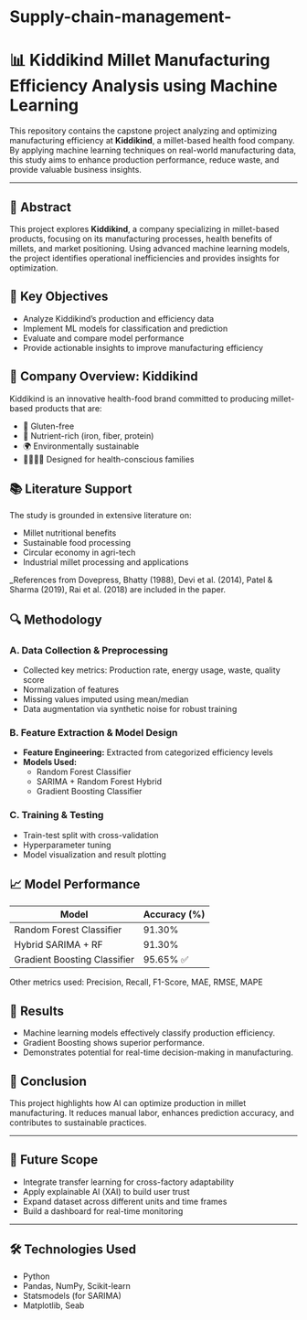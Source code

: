 # Supply-chain-management-
# 📊 Kiddikind Millet Manufacturing Efficiency Analysis using Machine Learning

This repository contains the capstone project analyzing and optimizing manufacturing efficiency at **Kiddikind**, a millet-based health food company. By applying machine learning techniques on real-world manufacturing data, this study aims to enhance production performance, reduce waste, and provide valuable business insights.

---

## 📝 Abstract

This project explores **Kiddikind**, a company specializing in millet-based products, focusing on its manufacturing processes, health benefits of millets, and market positioning. Using advanced machine learning models, the project identifies operational inefficiencies and provides insights for optimization.

## 🧠 Key Objectives

- Analyze Kiddikind’s production and efficiency data
- Implement ML models for classification and prediction
- Evaluate and compare model performance
- Provide actionable insights to improve manufacturing efficiency

## 🧃 Company Overview: Kiddikind

Kiddikind is an innovative health-food brand committed to producing millet-based products that are:

- 🌾 Gluten-free  
- 🧠 Nutrient-rich (iron, fiber, protein)  
- 🌍 Environmentally sustainable  
- 👨‍👩‍👧‍👦 Designed for health-conscious families  

## 📚 Literature Support

The study is grounded in extensive literature on:

- Millet nutritional benefits  
- Sustainable food processing  
- Circular economy in agri-tech  
- Industrial millet processing and applications  

_References from Dovepress, Bhatty (1988), Devi et al. (2014), Patel & Sharma (2019), Rai et al. (2018) are included in the paper.

## 🔍 Methodology

### A. Data Collection & Preprocessing
- Collected key metrics: Production rate, energy usage, waste, quality score
- Normalization of features
- Missing values imputed using mean/median
- Data augmentation via synthetic noise for robust training

### B. Feature Extraction & Model Design
- **Feature Engineering:** Extracted from categorized efficiency levels
- **Models Used:**
  - Random Forest Classifier
  - SARIMA + Random Forest Hybrid
  - Gradient Boosting Classifier

### C. Training & Testing
- Train-test split with cross-validation
- Hyperparameter tuning
- Model visualization and result plotting

## 📈 Model Performance

| Model                         | Accuracy (%) |
|------------------------------|--------------|
| Random Forest Classifier     | 91.30%       |
| Hybrid SARIMA + RF           | 91.30%       |
| Gradient Boosting Classifier | 95.65% ✅     |

Other metrics used: Precision, Recall, F1-Score, MAE, RMSE, MAPE

## 🧪 Results

- Machine learning models effectively classify production efficiency.
- Gradient Boosting shows superior performance.
- Demonstrates potential for real-time decision-making in manufacturing.


## 🧾 Conclusion

This project highlights how AI can optimize production in millet manufacturing. It reduces manual labor, enhances prediction accuracy, and contributes to sustainable practices.

---

## 🚀 Future Scope

- Integrate transfer learning for cross-factory adaptability
- Apply explainable AI (XAI) to build user trust
- Expand dataset across different units and time frames
- Build a dashboard for real-time monitoring

---

## 🛠️ Technologies Used

- Python
- Pandas, NumPy, Scikit-learn
- Statsmodels (for SARIMA)
- Matplotlib, Seab
